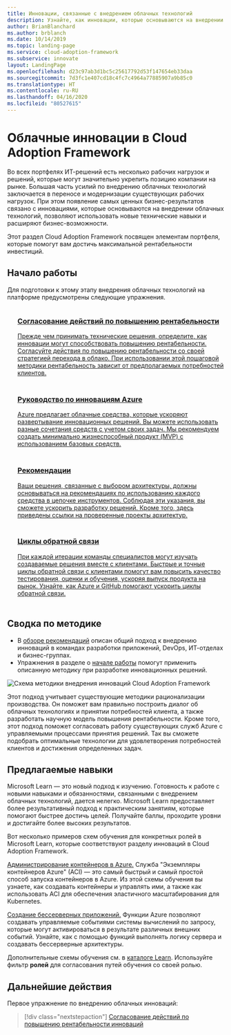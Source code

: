 ```yaml
---
title: Инновации, связанные с внедрением облачных технологий
description: Узнайте, как инновации, которые основываются на внедрении облачных технологий, обеспечивают преимущества для бизнеса за счет использования новых технических навыков и расширения бизнес-возможностей.
author: BrianBlanchard
ms.author: brblanch
ms.date: 10/14/2019
ms.topic: landing-page
ms.service: cloud-adoption-framework
ms.subservice: innovate
layout: LandingPage
ms.openlocfilehash: d23c97ab3d1bc5c25617792d53f147654eb33daa
ms.sourcegitcommit: 7d3fc1e407cd18c4fc7c4964a77885907a9b85c0
ms.translationtype: HT
ms.contentlocale: ru-RU
ms.lasthandoff: 04/16/2020
ms.locfileid: "80527615"
---
```

# <a name="cloud-innovation-in-the-cloud-adoption-framework"></a>Облачные инновации в Cloud Adoption Framework

Во всех портфелях ИТ-решений есть несколько рабочих нагрузок и решений, которые могут значительно укрепить позицию компании на рынке. Большая часть усилий по внедрению облачных технологий заключается в переносе и модернизации существующих рабочих нагрузок. При этом появление самых ценных бизнес-результатов связано с инновациями, которые основываются на внедрении облачных технологий, позволяют использовать новые технические навыки и расширяют бизнес-возможности.

Этот раздел Cloud Adoption Framework посвящен элементам портфеля, которые помогут вам достичь максимальной рентабельности инвестиций.

## <a name="get-started"></a>Начало работы

Для подготовки к этому этапу внедрения облачных технологий на платформе предусмотрены следующие упражнения.

<!-- markdownlint-disable MD033 -->

<ul class="panelContent cardsF">
    <li style="display: flex; flex-direction: column;">
        <a href="./business-value.md">
            <div class="cardSize">
                <div class="cardPadding" style="padding-bottom:10px;">
                    <div class="card" style="padding-bottom:10px;">
                        <div class="cardImageOuter">
                            <div class="cardImage">
                                <img alt="" src="../_images/icons/1.png" data-linktype="external">
                            </div>
                        </div>
                        <div class="cardText" style="padding-left:0px;">
                            <h3>Согласование действий по повышению рентабельности</h3>
Прежде чем принимать технические решения, определите, как инновации могут способствовать повышению рентабельности. Согласуйте действия по повышению рентабельности со своей стратегией перехода в облако. При использовании этой пошаговой методики рентабельность зависит от предполагаемых потребностей клиентов.
                        </div>
                    </div>
                </div>
            </div>
        </a>
    </li>
    <li style="display: flex; flex-direction: column;">
        <a href="./innovation-guide/index.md">
            <div class="cardSize">
                <div class="cardPadding" style="padding-bottom:10px;">
                    <div class="card" style="padding-bottom:10px;">
                        <div class="cardImageOuter">
                            <div class="cardImage">
                                <img alt="" src="../_images/icons/2.png" data-linktype="external">
                            </div>
                        </div>
                        <div class="cardText" style="padding-left:0px;">
                            <h3>Руководство по инновациям Azure</h3>
Azure предлагает облачные средства, которые ускоряют развертывание инновационных решений. Вы можете использовать разные сочетания средств с учетом своих задач. Мы рекомендуем создать минимально жизнеспособный продукт (MVP) с использованием базовых средств.
                        </div>
                    </div>
                </div>
            </div>
        </a>
    </li>
    <li style="display: flex; flex-direction: column;">
        <a href="./best-practices/index.md">
            <div class="cardSize">
                <div class="cardPadding" style="padding-bottom:10px;">
                    <div class="card" style="padding-bottom:10px;">
                        <div class="cardImageOuter">
                            <div class="cardImage">
                                <img alt="" src="../_images/icons/3.png" data-linktype="external">
                            </div>
                        </div>
                        <div class="cardText" style="padding-left:0px;">
                            <h3>Рекомендации</h3>
Ваши решения, связанные с выбором архитектуры, должны основываться на рекомендациях по использованию каждого средства в цепочке инструментов. Соблюдая эти указания, вы сможете ускорить разработку решений. Кроме того, здесь приведены ссылки на проверенные проекты архитектур.
                        </div>
                    </div>
                </div>
            </div>
        </a>
    </li>
    <li style="display: flex; flex-direction: column;">
        <a href="./considerations/adoption.md">
            <div class="cardSize">
                <div class="cardPadding" style="padding-bottom:10px;">
                    <div class="card" style="padding-bottom:10px;">
                        <div class="cardImageOuter">
                            <div class="cardImage">
                                <img alt="" src="../_images/icons/4.png" data-linktype="external">
                            </div>
                        </div>
                        <div class="cardText" style="padding-left:0px;">
                            <h3>Циклы обратной связи</h3>
При каждой итерации команды специалистов могут изучать создаваемые решения вместе с клиентами. Быстрые и точные циклы обратной связи с клиентами помогут вам повысить качество тестирования, оценки и обучения, ускоряя выпуск продукта на рынок. Узнайте, как Azure и GitHub помогают ускорить циклы обратной связи.
                        </div>
                    </div>
                </div>
            </div>
        </a>
    </li>
</ul>
<!-- markdownlint-enable MD033 -->

## <a name="methodology-summary"></a>Сводка по методике

- В [обзоре рекомендаций](./considerations/index.md) описан общий подход к внедрению инноваций в командах разработки приложений, DevOps, ИТ-отделах и бизнес-группах.
- Упражнения в разделе о [начале работы](#get-started) помогут применить описанную методику при разработке инновационных решений.

![Схема методики внедрения инноваций Cloud Adoption Framework](../_images/innovate/innovate-methodology.png)

Этот подход учитывает существующие методики рационализации производства. Он поможет вам правильно построить диалог об облачных технологиях и принятии потребностей клиента, а также разработать научную модель повышения рентабельности. Кроме того, этот подход поможет согласовать работу существующих служб Azure с управляемыми процессами принятия решений. Так вы сможете подобрать оптимальные технологии для удовлетворения потребностей клиентов и достижения определенных задач.

## <a name="suggested-skills"></a>Предлагаемые навыки

Microsoft Learn — это новый подход к изучению. Готовность к работе с новыми навыками и обязанностями, связанными с внедрением облачных технологий, дается нелегко. Microsoft Learn предоставляет более результативный подход к практическим занятиям, которые помогают быстрее достичь целей. Получайте баллы, проходите уровни и достигайте более высоких результатов.

Вот несколько примеров схем обучения для конкретных ролей в Microsoft Learn, которые соответствуют разделу инноваций в Cloud Adoption Framework.

[Администрирование контейнеров в Azure.](https://docs.microsoft.com/learn/paths/administer-containers-in-azure) Служба "Экземпляры контейнеров Azure" (ACI) — это самый быстрый и самый простой способ запуска контейнеров в Azure. Из этой схемы обучения вы узнаете, как создавать контейнеры и управлять ими, а также как использовать ACI для обеспечения эластичного масштабирования для Kubernetes.

[Создание бессерверных приложений.](https://docs.microsoft.com/learn/paths/create-serverless-applications) Функции Azure позволяют создавать управляемые событиями системы вычислений по запросу, которые могут активироваться в результате различных внешних событий. Узнайте, как с помощью функций выполнять логику сервера и создавать бессерверные архитектуры.

Дополнительные схемы обучения см. в [каталоге Learn](https://docs.microsoft.com/learn/browse). Используйте фильтр **ролей** для согласования путей обучения со своей ролью.

## <a name="next-steps"></a>Дальнейшие действия

Первое упражнение по внедрению облачных инноваций:
> [!div class="nextstepaction"]
> [Согласование действий по повышению рентабельности инноваций](./business-value.md)
